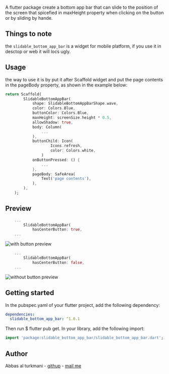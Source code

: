 <!--
This README describes the package. If you publish this package to pub.dev,
this README's contents appear on the landing page for your package.

For information about how to write a good package README, see the guide for
[writing package pages](https://dart.dev/guides/libraries/writing-package-pages).

For general information about developing packages, see the Dart guide for
[creating packages](https://dart.dev/guides/libraries/create-library-packages)
and the Flutter guide for
[developing packages and plugins](https://flutter.dev/developing-packages).
-->

A flutter package create a bottom app bar that can slide to the position of the screen that spicefied in maxHeight property when clicking on the button or by sliding by hande.

## Things to note

the `slidable_bottom_app_bar` is a widget for mobile platform, if you use it in desctop or web it will locs ugly.

## Usage

the way to use it is by put it after Scaffold widget and put the page contents in the pageBody property, as shown in the example below:

```dart
return Scaffold(
        SlidableBottomAppBar(
            shape: SlidableBottomAppBarShape.wave,
            color: Colors.Blue,
            buttonColor: Colors.Blue,
            maxHeight: screenSize.height * 0.5,
            allowShadow: true,
            body: Column(
                ...
            ),
            buttonChild: Icon(
                    Icons.refresh,
                    color: Colors.white,
                )
            onButtonPressed: () {
                ...
            },
            pageBody: SafeArea(
                Text('page contents'),
            ),
        ),
    );
```

## Preview

```dart
    ...
        SlidableBottomAppBar(
            hasCenterButton: true,
    ...
```

![with button preview](https://user-images.githubusercontent.com/77194041/201508217-b6dd5b9d-0838-4b07-ab94-6aa14a506aed.gif)

```dart
    ...
        SlidableBottomAppBar(
            hasCenterButton: false,
    ...
```

![without button preview](https://user-images.githubusercontent.com/77194041/201508220-efd5c720-43c1-46cd-b149-386a97b20d26.gif)

## Getting started

In the pubspec.yaml of your flutter project, add the following dependency:

```yaml
dependencies:
  slidable_bottom_app_bar: ^1.0.1
```

Then run $ flutter pub get. In your library, add the following import:

```dart
import 'package:slidable_bottom_app_bar/slidable_bottom_app_bar.dart';
```

## Author

Abbas al turkmani - [githup](https://github.com/abbas-al-turkmani) - [mail me](abbas.az408@gmail.com)
